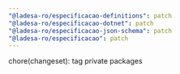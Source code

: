 ```yaml
---
"@ladesa-ro/especificacao-definitions": patch
"@ladesa-ro/especificacao-dotnet": patch
"@ladesa-ro/especificacao-json-schema": patch
"@ladesa-ro/especificacao": patch
---
```


chore(changeset): tag private packages
